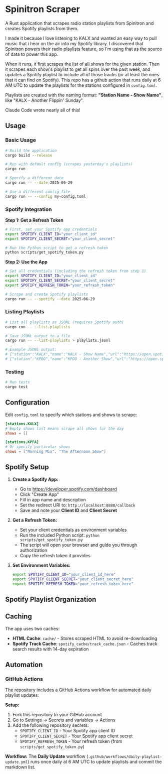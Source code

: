 # Spinitron Scraper

A Rust application that scrapes radio station playlists from Spinitron and creates Spotify playlists from them.

I made it because I love listening to KALX and wanted an easy way to pull music that i hear on the air into my Spotify library. I discovered that Spinitron powers their radio playlists feature, so I'm using that as the source of data to power this app.

When it runs, it first scrapes the list of all shows for the given station. Then it scrapes each show's playlist to get all spins over the past week, and updates a Spotify playlist to include all of those tracks (or at least the ones that it can find on Spotify). This repo has a github action that runs daily at 6 AM UTC to update the playlists for the stations configured in `config.toml`.

Playlists are created with the naming format: **"Station Name - Show Name"**, like "KALX - Another Flippin' Sunday".

Claude Code wrote nearly all of this!

## Usage

### Basic Usage

```bash
# Build the application
cargo build --release

# Run with default config (scrapes yesterday's playlists)
cargo run

# Specify a different date
cargo run -- --date 2025-06-29

# Use a different config file
cargo run -- --config my-config.toml
```

### Spotify Integration

**Step 1: Get a Refresh Token**
```bash
# First, set your Spotify app credentials
export SPOTIFY_CLIENT_ID="your_client_id"
export SPOTIFY_CLIENT_SECRET="your_client_secret"

# Run the Python script to get a refresh token
python scripts/get_spotify_token.py
```

**Step 2: Use the App**
```bash
# Set all credentials (including the refresh token from step 1)
export SPOTIFY_CLIENT_ID="your_client_id"
export SPOTIFY_CLIENT_SECRET="your_client_secret"
export SPOTIFY_REFRESH_TOKEN="your_refresh_token"

# Scrape and create Spotify playlists
cargo run -- --spotify --date 2025-06-29
```

### Listing Playlists

```bash
# List all playlists as JSONL (requires Spotify auth)
cargo run -- --list-playlists

# Save JSONL output to a file
cargo run -- --list-playlists > playlists.jsonl

# Example JSONL output:
# {"station":"KALX","name":"KALX - Show Name","url":"https://open.spotify.com/playlist/abc123","track_count":25}
# {"station":"KPOO","name":"KPOO - Another Show","url":"https://open.spotify.com/playlist/def456","track_count":42}
```

### Testing

```bash
# Run tests
cargo test
```

## Configuration

Edit `config.toml` to specify which stations and shows to scrape:

```toml
[stations.KALX]
# Empty shows list means scrape all shows for the day
shows = []

[stations.KPFA]
# Or specify particular shows
shows = ["Morning Mix", "The Afternoon Show"]
```

## Spotify Setup

1. **Create a Spotify App:**
   - Go to https://developer.spotify.com/dashboard
   - Click "Create App"
   - Fill in app name and description
   - Set the redirect URI to: `http://localhost:8888/callback`
   - Save and note your **Client ID** and **Client Secret**

2. **Get a Refresh Token:**
   - Set your client credentials as environment variables
   - Run the included Python script: `python scripts/get_spotify_token.py`
   - The script will open your browser and guide you through authorization
   - Copy the refresh token it provides

3. **Set Environment Variables:**
   ```bash
   export SPOTIFY_CLIENT_ID="your_client_id_here"
   export SPOTIFY_CLIENT_SECRET="your_client_secret_here"
   export SPOTIFY_REFRESH_TOKEN="your_refresh_token_here"
   ```

## Spotify Playlist Organization

## Caching

The app uses two caches:
- **HTML Cache**: `cache/` - Stores scraped HTML to avoid re-downloading
- **Spotify Track Cache**: `spotify_cache/track_cache.json` - Caches track search results with 14-day expiration

## Automation

### GitHub Actions 

The repository includes a GitHub Actions workflow for automated daily playlist updates:

**Setup:**
1. Fork this repository to your GitHub account
2. Go to Settings → Secrets and variables → Actions
3. Add the following repository secrets:
   - `SPOTIFY_CLIENT_ID` - Your Spotify app client ID
   - `SPOTIFY_CLIENT_SECRET` - Your Spotify app client secret  
   - `SPOTIFY_REFRESH_TOKEN` - Your refresh token (from `scripts/get_spotify_token.py`)

**Workflow:**
The **Daily Update** workflow (`.github/workflows/daily-playlist-update.yml`) runs once daily at 6 AM UTC to update playlists and commit the markdown list.